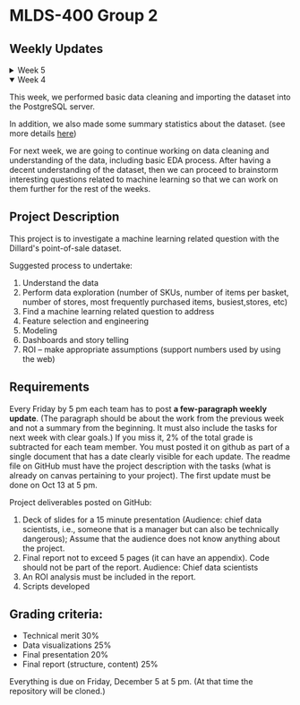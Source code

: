 # MLDS-400 Group 2

## Weekly Updates

<details>
  <summary>Week 5</summary>
  This week, we performed data cleaning. Details are listed as followings:   <br />
  1.we change the datatype of each column of 5 tables to make sure the datatype of each column are correct. 
  2.for the table of skuinfo, in the column of packsize, there are some packsize 
</details>

<details open>
  <summary>Week 4</summary>

This week, we performed basic data cleaning and importing the dataset into the PostgreSQL server.  

In addition, we also made some summary statistics about the dataset. (see more details [here](updates/week4.pdf))

For next week, we are going to continue working on data cleaning and understanding of the data, including basic EDA process. After having a decent understanding of the dataset, then we can proceed to brainstorm interesting questions related to machine learning so that we can work on them further for the rest of the weeks.
</details>



## Project Description
This project is to investigate a machine learning related question with the Dillard's point-of-sale dataset.

Suggested process to undertake:
1. Understand the data
2. Perform data exploration (number of SKUs, number of items per basket, number of stores, most frequently purchased items, busiest,stores, etc)
3. Find a machine learning related question to address
4. Feature selection and engineering
5. Modeling
6. Dashboards and story telling
7. ROI – make appropriate assumptions (support numbers used by using the web)



## Requirements
Every Friday by 5 pm each team has to post **a few-paragraph weekly update**. (The paragraph should be about the work from the previous week and not a summary from the beginning. It must also include the tasks for next week with clear goals.) If you miss it, 2% of the total grade is subtracted for each team member. You must posted it on github as part of a single document that has a date clearly visible for each update. The readme file on GitHub must have the project description with the tasks (what is already on canvas pertaining to your project). The first update must be done on Oct 13 at 5 pm.

Project deliverables posted on GitHub:

1. Deck of slides for a 15 minute presentation (Audience: chief data scientists, i.e., someone that is a manager but can also be technically dangerous); Assume that the audience does not know anything about the project.
2. Final report not to exceed 5 pages (it can have an appendix). Code should not be part of the report. Audience: Chief data scientists
3. An ROI analysis must be included in the report.
4. Scripts developed

## Grading criteria:

- Technical merit 30%
- Data visualizations 25%
- Final presentation 20%
- Final report (structure, content) 25%

Everything is due on Friday, December 5 at 5 pm. (At that time the repository will be cloned.)
